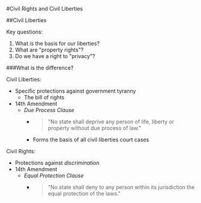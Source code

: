 #Civil Rights and Civil Liberties

##Civil Liberties

Key questions:
  1. What is the basis for our liberties?
  2. What are "property rights"?
  3. Do we have a right to "privacy"?

###What is the difference?

Civil Liberties:
  - Specific protections against government tyranny
    * The bill of rights
  - 14th Amendment
    * *Due Process Clause*
      + >"No state shall deprive any person of life, liberty or property without due process of law."
      + Forms the basis of all civil liberties court cases

Civil Rights:
  - Protections against *discrimination*
  - 14th Amendment
    * *Equal Protection Clause*
      + >"No state shall deny to any person within its jurisdiction the equal protection of the laws."


